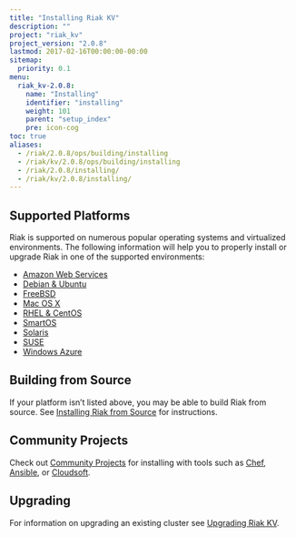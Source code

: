 ```yaml
---
title: "Installing Riak KV"
description: ""
project: "riak_kv"
project_version: "2.0.8"
lastmod: 2017-02-16T00:00:00-00:00
sitemap:
  priority: 0.1
menu:
  riak_kv-2.0.8:
    name: "Installing"
    identifier: "installing"
    weight: 101
    parent: "setup_index"
    pre: icon-cog
toc: true
aliases:
  - /riak/2.0.8/ops/building/installing
  - /riak/kv/2.0.8/ops/building/installing
  - /riak/2.0.8/installing/
  - /riak/kv/2.0.8/installing/
---
```


[install aws]: {{<baseurl>}}riak/kv/2.0.8/setup/installing/amazon-web-services
[install debian & ubuntu]: {{<baseurl>}}riak/kv/2.0.8/setup/installing/debian-ubuntu
[install freebsd]: {{<baseurl>}}riak/kv/2.0.8/setup/installing/freebsd
[install mac osx]: {{<baseurl>}}riak/kv/2.0.8/setup/installing/mac-osx
[install rhel & centos]: {{<baseurl>}}riak/kv/2.0.8/setup/installing/rhel-centos
[install smartos]: {{<baseurl>}}riak/kv/2.0.8/setup/installing/smartos
[install solaris]: {{<baseurl>}}riak/kv/2.0.8/setup/installing/solaris
[install suse]: {{<baseurl>}}riak/kv/2.0.8/setup/installing/suse
[install windows azure]: {{<baseurl>}}riak/kv/2.0.8/setup/installing/windows-azure
[install source index]: {{<baseurl>}}riak/kv/2.0.8/setup/installing/source
[community projects]: {{<baseurl>}}community/projects
[upgrade index]: {{<baseurl>}}riak/kv/2.0.8/setup/upgrading

## Supported Platforms

Riak is supported on numerous popular operating systems and virtualized
environments. The following information will help you to
properly install or upgrade Riak in one of the supported environments:

  * [Amazon Web Services][install aws]
  * [Debian & Ubuntu][install debian & ubuntu]
  * [FreeBSD][install freebsd]
  * [Mac OS X][install mac osx]
  * [RHEL & CentOS][install rhel & centos]
  * [SmartOS][install smartos]
  * [Solaris][install solaris]
  * [SUSE][install suse]
  * [Windows Azure][install windows azure]

## Building from Source

If your platform isn’t listed above, you may be able to build Riak from source. See [Installing Riak from Source][install source index] for instructions.

## Community Projects

Check out [Community Projects][community projects] for installing with tools such as [Chef](https://www.chef.io/chef/), [Ansible](http://www.ansible.com/), or [Cloudsoft](http://www.cloudsoftcorp.com/).

## Upgrading

For information on upgrading an existing cluster see [Upgrading Riak KV][upgrade index].
